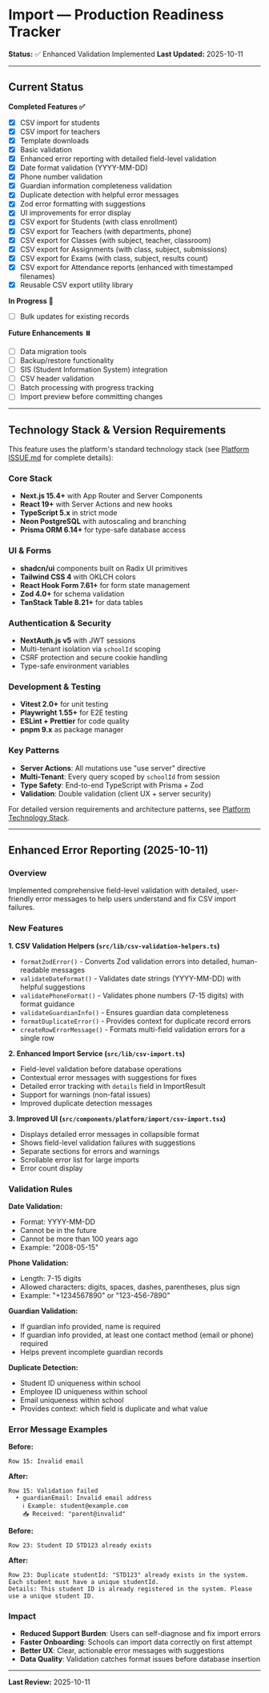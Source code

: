 # Import — Production Readiness Tracker

**Status:** ✅ Enhanced Validation Implemented
**Last Updated:** 2025-10-11

---

## Current Status

**Completed Features ✅**
- [x] CSV import for students
- [x] CSV import for teachers
- [x] Template downloads
- [x] Basic validation
- [x] Enhanced error reporting with detailed field-level validation
- [x] Date format validation (YYYY-MM-DD)
- [x] Phone number validation
- [x] Guardian information completeness validation
- [x] Duplicate detection with helpful error messages
- [x] Zod error formatting with suggestions
- [x] UI improvements for error display
- [x] CSV export for Students (with class enrollment)
- [x] CSV export for Teachers (with departments, phone)
- [x] CSV export for Classes (with subject, teacher, classroom)
- [x] CSV export for Assignments (with class, subject, submissions)
- [x] CSV export for Exams (with class, subject, results count)
- [x] CSV export for Attendance reports (enhanced with timestamped filenames)
- [x] Reusable CSV export utility library

**In Progress 🚧**
- [ ] Bulk updates for existing records

**Future Enhancements ⏸️**
- [ ] Data migration tools
- [ ] Backup/restore functionality
- [ ] SIS (Student Information System) integration
- [ ] CSV header validation
- [ ] Batch processing with progress tracking
- [ ] Import preview before committing changes

---

## Technology Stack & Version Requirements

This feature uses the platform's standard technology stack (see [Platform ISSUE.md](../ISSUE.md#technology-stack--version-requirements) for complete details):

### Core Stack
- **Next.js 15.4+** with App Router and Server Components
- **React 19+** with Server Actions and new hooks
- **TypeScript 5.x** in strict mode
- **Neon PostgreSQL** with autoscaling and branching
- **Prisma ORM 6.14+** for type-safe database access

### UI & Forms
- **shadcn/ui** components built on Radix UI primitives
- **Tailwind CSS 4** with OKLCH colors
- **React Hook Form 7.61+** for form state management
- **Zod 4.0+** for schema validation
- **TanStack Table 8.21+** for data tables

### Authentication & Security
- **NextAuth.js v5** with JWT sessions
- Multi-tenant isolation via `schoolId` scoping
- CSRF protection and secure cookie handling
- Type-safe environment variables

### Development & Testing
- **Vitest 2.0+** for unit testing
- **Playwright 1.55+** for E2E testing
- **ESLint + Prettier** for code quality
- **pnpm 9.x** as package manager

### Key Patterns
- **Server Actions**: All mutations use "use server" directive
- **Multi-Tenant**: Every query scoped by `schoolId` from session
- **Type Safety**: End-to-end TypeScript with Prisma + Zod
- **Validation**: Double validation (client UX + server security)

For detailed version requirements and architecture patterns, see [Platform Technology Stack](../ISSUE.md#technology-stack--version-requirements).

---

## Enhanced Error Reporting (2025-10-11)

### Overview
Implemented comprehensive field-level validation with detailed, user-friendly error messages to help users understand and fix CSV import failures.

### New Features

**1. CSV Validation Helpers (`src/lib/csv-validation-helpers.ts`)**
- `formatZodError()` - Converts Zod validation errors into detailed, human-readable messages
- `validateDateFormat()` - Validates date strings (YYYY-MM-DD) with helpful suggestions
- `validatePhoneFormat()` - Validates phone numbers (7-15 digits) with format guidance
- `validateGuardianInfo()` - Ensures guardian data completeness
- `formatDuplicateError()` - Provides context for duplicate record errors
- `createRowErrorMessage()` - Formats multi-field validation errors for a single row

**2. Enhanced Import Service (`src/lib/csv-import.ts`)**
- Field-level validation before database operations
- Contextual error messages with suggestions for fixes
- Detailed error tracking with `details` field in ImportResult
- Support for warnings (non-fatal issues)
- Improved duplicate detection messages

**3. Improved UI (`src/components/platform/import/csv-import.tsx`)**
- Displays detailed error messages in collapsible format
- Shows field-level validation failures with suggestions
- Separate sections for errors and warnings
- Scrollable error list for large imports
- Error count display

### Validation Rules

**Date Validation:**
- Format: YYYY-MM-DD
- Cannot be in the future
- Cannot be more than 100 years ago
- Example: "2008-05-15"

**Phone Validation:**
- Length: 7-15 digits
- Allowed characters: digits, spaces, dashes, parentheses, plus sign
- Example: "+1234567890" or "123-456-7890"

**Guardian Validation:**
- If guardian info provided, name is required
- If guardian info provided, at least one contact method (email or phone) required
- Helps prevent incomplete guardian records

**Duplicate Detection:**
- Student ID uniqueness within school
- Employee ID uniqueness within school
- Email uniqueness within school
- Provides context: which field is duplicate and what value

### Error Message Examples

**Before:**
```
Row 15: Invalid email
```

**After:**
```
Row 15: Validation failed
  • guardianEmail: Invalid email address
    ℹ Example: student@example.com
    📥 Received: "parent@invalid"
```

**Before:**
```
Row 23: Student ID STD123 already exists
```

**After:**
```
Row 23: Duplicate studentId: "STD123" already exists in the system. Each student must have a unique studentId.
Details: This student ID is already registered in the system. Please use a unique student ID.
```

### Impact
- **Reduced Support Burden**: Users can self-diagnose and fix import errors
- **Faster Onboarding**: Schools can import data correctly on first attempt
- **Better UX**: Clear, actionable error messages with suggestions
- **Data Quality**: Validation catches format issues before database insertion

---

**Last Review:** 2025-10-11
